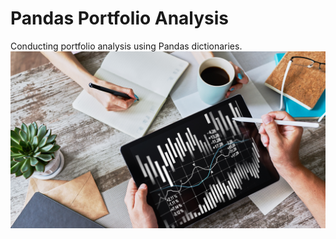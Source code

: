 # Pandas Portfolio Analysis
Conducting portfolio analysis using Pandas dictionaries. 
![](portfolio-analysis.png)
